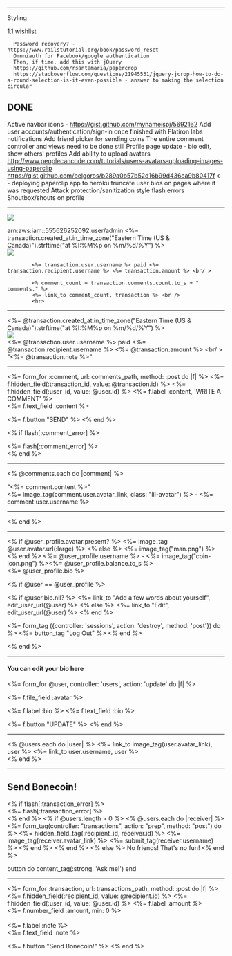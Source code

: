 

----

Styling

  1.1 wishlist

      Password recovery? - https://www.railstutorial.org/book/password_reset
      Omnniauth for Facebook/google authentication
      Then, if time, add this with jQuery
      https://github.com/rsantamaria/papercrop
      https://stackoverflow.com/questions/21945531/jquery-jcrop-how-to-do-a-round-selection-is-it-even-possible - answer to making the selection circular



DONE
----
  Active navbar icons - https://gist.github.com/mynameispj/5692162
  Add user accounts/authentication/sign-in once finished with Flatiron labs
    notifications
    Add friend picker for sending coins
  The entire comment controller and views need to be done still
    Profile page update - bio edit, show others' profiles
  Add ability to upload avatars
      http://www.peoplecancode.com/tutorials/users-avatars-uploading-images-using-paperclip
      https://gist.github.com/belgoros/b289a0b57b52d16b99d436ca9b80417f <-- deploying paperclip app to heroku
    truncate user bios on pages where it was requested
          Attack protection/sanitization
              style flash errors
  Shoutbox/shouts on profile
  
---

<img src="<%= image_path(@user_profile.avatar_link) %>"><br />

arn:aws:iam::555626252092:user/admin
<%= transaction.created_at.in_time_zone("Eastern Time (US & Canada)").strftime("at %I:%M%p on %m/%d/%Y") %><br />
      <img src='<%= image_path(transaction.user.avatar_link) %>'> <br />






            <%= transaction.user.username %> paid <%= transaction.recipient.username %> <%= transaction.amount %> <br/ >

            <% comment_count = transaction.comments.count.to_s + " comments." %>
            <%= link_to comment_count, transaction %> <br />
            <hr>

----

<%= @transaction.created_at.in_time_zone("Eastern Time (US & Canada)").strftime("at %I:%M%p on %m/%d/%Y") %><br />
<img src='<%= image_path(@transaction.user.avatar_link) %>'> <br />
<%= @transaction.user.username %> paid <%= @transaction.recipient.username %> <%= @transaction.amount %> <br/ >
"<%= @transaction.note %>"<br />

<hr>

<%= form_for :comment, url: comments_path, method: :post do |f| %>
  <%= f.hidden_field(:transaction_id, value: @transaction.id) %>
  <%= f.hidden_field(:user_id, value: @user.id) %>
  <%= f.label :content, 'WRITE A COMMENT' %><br>
  <%= f.text_field :content %><br>

  <%= f.button "SEND" %>
<% end %>

<% if flash[:comment_error] %>
    <div class="notice"><%= flash[:comment_error] %></div>
<% end %>

<hr>

<% @comments.each do |comment| %>

  "<%= comment.content %>"<br />
  <%= image_tag(comment.user.avatar_link, class: "lil-avatar") %> - <%= comment.user.username %><br />
  <hr>

<% end %>

---

<% if @user_profile.avatar.present? %>
  <%= image_tag @user.avatar.url(:large) %>
<% else %>
  <%= image_tag("man.png") %><br />
<% end %>
<%= @user_profile.username %> - <%= image_tag("coin-icon.png") %><%= @user_profile.balance.to_s %><br />
<%= @user_profile.bio %>

<% if @user == @user_profile %>

  <% if @user.bio.nil? %>
    <%= link_to "Add a few words about yourself", edit_user_url(@user) %>
  <% else %>
    <%= link_to "Edit", edit_user_url(@user) %>
  <% end %>

  <%= form_tag ({controller: 'sessions', action: 'destroy', method: 'post'}) do %>
    <%= button_tag "Log Out" %>
  <% end %>

<% end %>

---
<h4> You can edit your bio here</h4>

<%= form_for @user, controller: 'users', action: 'update' do |f| %>

  <%= f.file_field :avatar %>

  <%= f.label :bio %>
  <%= f.text_field :bio %>

  <%= f.button "UPDATE" %>
<% end %>

----

<% @users.each do |user| %> <!-- eventually break this out to a partial -->
  <%= link_to image_tag(user.avatar_link), user %> <%= link_to user.username, user %> <br />
<% end %>

----

<h2>Send Bonecoin!</h2>
<% if flash[:transaction_error] %>
    <div class="notice"><%= flash[:transaction_error] %></div>
<% end %>
<!-- this form needs to be broken out to a partial -->
<% if @users.length > 0 %>
  <% @users.each do |receiver| %>
    <%= form_tag(controller: "transactions", action: "prep", method: "post") do %>
      <%= hidden_field_tag(:recipient_id, receiver.id) %>
        <%= image_tag(receiver.avatar_link) %> <%= submit_tag(receiver.username) %>
    <% end %>
  <% end %>
<% else %>
  No friends! That's no fun!
<% end %>


button do
  content_tag(:strong, 'Ask me!')
end

----
<!-- break this out to a partial -->
<%= form_for :transaction, url: transactions_path, method: :post do |f| %>
  <%= f.hidden_field(:recipient_id, value: @recipient.id) %>
  <%= f.hidden_field(:user_id, value: @user.id) %>
  <%= f.label :amount %><br>
  <%= f.number_field :amount, min: 0 %><br>
  <br>
  <%= f.label :note %><br>
  <%= f.text_field :note %><br>

  <%= f.button "Send Bonecoin!" %>
<% end %>
